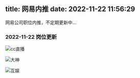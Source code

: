 title: 网易内推
date: 2022-11-22 11:56:29
---

网易公司职位内推，不定期更新中...

### 2022-11-22 岗位更新

![cc直播](https://cutoutsy-blog-1253675385.cos.ap-chengdu.myqcloud.com/job/blog_job_2022_11_23_cc.png)

![大神](https://cutoutsy-blog-1253675385.cos.ap-chengdu.myqcloud.com/job/blog_job_2022_11_23_dasheng.png)

![互娱](https://cutoutsy-blog-1253675385.cos.ap-chengdu.myqcloud.com/job/blog_job_2022_11_23_hy.png)



